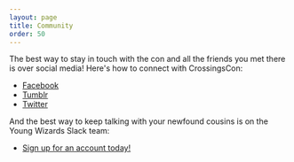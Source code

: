 ```yaml
---
layout: page
title: Community
order: 50
---
```


The best way to stay in touch with the con and all the friends you met there is over social media! Here's how to connect
with CrossingsCon:

- [Facebook](https://facebook.com/crossingscon)
- [Tumblr](https://crossingscon.tumblr.com)
- [Twitter](https://twitter.com/crossingscon)

And the best way to keep talking with your newfound cousins is on the Young Wizards Slack team:

- [Sign up for an account today!](http://youngwizards-slackin.herokuapp.com)
